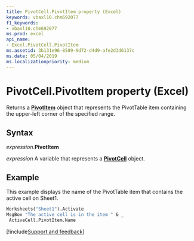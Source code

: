 ```yaml
---
title: PivotCell.PivotItem property (Excel)
keywords: vbaxl10.chm692077
f1_keywords:
- vbaxl10.chm692077
ms.prod: excel
api_name:
- Excel.PivotCell.PivotItem
ms.assetid: 3b131e96-8589-9d72-d4d9-afe2d3d6137c
ms.date: 05/04/2019
ms.localizationpriority: medium
---
```



# PivotCell.PivotItem property (Excel)

Returns a **[PivotItem](Excel.PivotItem.md)** object that represents the PivotTable item containing the upper-left corner of the specified range.


## Syntax

_expression_.**PivotItem**

_expression_ A variable that represents a **[PivotCell](Excel.PivotCell.md)** object.


## Example

This example displays the name of the PivotTable item that contains the active cell on Sheet1.

```vb
Worksheets("Sheet1").Activate 
MsgBox "The active cell is in the item " & _ 
 ActiveCell.PivotItem.Name
```



[!include[Support and feedback](~/includes/feedback-boilerplate.md)]